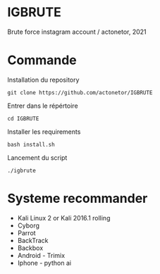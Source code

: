 # IGBRUTE

Brute force instagram account / actonetor, 2021

#  Commande

Installation du repository

```
git clone https://github.com/actonetor/IGBRUTE
```


Entrer dans le répértoire

```
cd IGBRUTE
```


Installer les requirements

```
bash install.sh
```


Lancement du script

```
./igbrute
```


#  Systeme recommander

- Kali Linux 2 or Kali 2016.1 rolling 
- Cyborg
- Parrot 
- BackTrack 
- Backbox  
- Android - Trimix
- Iphone - python ai 


